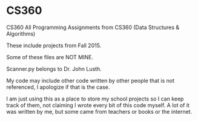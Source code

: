 # CS360
CS360
All Programming Assignments from CS360 (Data Structures & Algorithms)

These include projects from Fall 2015.

Some of these files are NOT MINE.

Scanner.py belongs to Dr. John Lusth.

My code may include other code written by other people that is not referenced, I apologize if that is the case.

I am just using this as a place to store my school projects so I can keep track of them, not claiming I wrote every bit of this code myself.
A lot of it was written by me, but some came from teachers or books or the internet.
